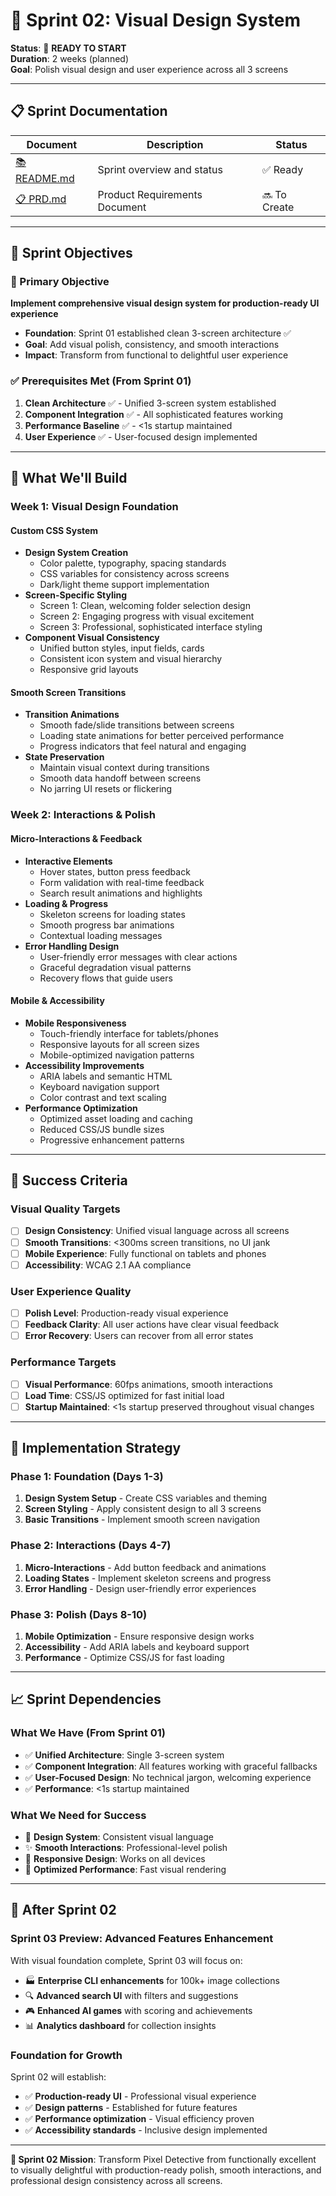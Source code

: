 # 🎨 Sprint 02: Visual Design System

**Status**: 🚀 **READY TO START**  
**Duration**: 2 weeks (planned)  
**Goal**: Polish visual design and user experience across all 3 screens  

---

## 📋 Sprint Documentation

| Document | Description | Status |
|----------|-------------|--------|
| [📚 README.md](./README.md) | Sprint overview and status | ✅ Ready |
| [📋 PRD.md](./PRD.md) | Product Requirements Document | 🔜 To Create |

---

## 🎯 Sprint Objectives

### 🚀 Primary Objective
**Implement comprehensive visual design system for production-ready UI experience**

- **Foundation**: Sprint 01 established clean 3-screen architecture ✅
- **Goal**: Add visual polish, consistency, and smooth interactions
- **Impact**: Transform from functional to delightful user experience

### ✅ Prerequisites Met (From Sprint 01)
1. **Clean Architecture** ✅ - Unified 3-screen system established
2. **Component Integration** ✅ - All sophisticated features working
3. **Performance Baseline** ✅ - <1s startup maintained
4. **User Experience** ✅ - User-focused design implemented

---

## 🎨 What We'll Build

### Week 1: Visual Design Foundation

#### **Custom CSS System**
- **Design System Creation**
  - Color palette, typography, spacing standards
  - CSS variables for consistency across screens
  - Dark/light theme support implementation
- **Screen-Specific Styling**
  - Screen 1: Clean, welcoming folder selection design
  - Screen 2: Engaging progress with visual excitement
  - Screen 3: Professional, sophisticated interface styling
- **Component Visual Consistency**
  - Unified button styles, input fields, cards
  - Consistent icon system and visual hierarchy
  - Responsive grid layouts

#### **Smooth Screen Transitions**
- **Transition Animations**
  - Smooth fade/slide transitions between screens
  - Loading state animations for better perceived performance
  - Progress indicators that feel natural and engaging
- **State Preservation**
  - Maintain visual context during transitions
  - Smooth data handoff between screens
  - No jarring UI resets or flickering

### Week 2: Interactions & Polish

#### **Micro-Interactions & Feedback**
- **Interactive Elements**
  - Hover states, button press feedback
  - Form validation with real-time feedback
  - Search result animations and highlights
- **Loading & Progress**
  - Skeleton screens for loading states
  - Smooth progress bar animations
  - Contextual loading messages
- **Error Handling Design**
  - User-friendly error messages with clear actions
  - Graceful degradation visual patterns
  - Recovery flows that guide users

#### **Mobile & Accessibility**
- **Mobile Responsiveness**
  - Touch-friendly interface for tablets/phones
  - Responsive layouts for all screen sizes
  - Mobile-optimized navigation patterns
- **Accessibility Improvements**
  - ARIA labels and semantic HTML
  - Keyboard navigation support
  - Color contrast and text scaling
- **Performance Optimization**
  - Optimized asset loading and caching
  - Reduced CSS/JS bundle sizes
  - Progressive enhancement patterns

---

## 🎯 Success Criteria

### Visual Quality Targets
- [ ] **Design Consistency**: Unified visual language across all screens
- [ ] **Smooth Transitions**: <300ms screen transitions, no UI jank
- [ ] **Mobile Experience**: Fully functional on tablets and phones
- [ ] **Accessibility**: WCAG 2.1 AA compliance

### User Experience Quality
- [ ] **Polish Level**: Production-ready visual experience
- [ ] **Feedback Clarity**: All user actions have clear visual feedback
- [ ] **Error Recovery**: Users can recover from all error states

### Performance Targets
- [ ] **Visual Performance**: 60fps animations, smooth interactions
- [ ] **Load Time**: CSS/JS optimized for fast initial load
- [ ] **Startup Maintained**: <1s startup preserved throughout visual changes

---

## 🔧 Implementation Strategy

### Phase 1: Foundation (Days 1-3)
1. **Design System Setup** - Create CSS variables and theming
2. **Screen Styling** - Apply consistent design to all 3 screens
3. **Basic Transitions** - Implement smooth screen navigation

### Phase 2: Interactions (Days 4-7)
1. **Micro-Interactions** - Add button feedback and animations
2. **Loading States** - Implement skeleton screens and progress
3. **Error Handling** - Design user-friendly error experiences

### Phase 3: Polish (Days 8-10)
1. **Mobile Optimization** - Ensure responsive design works
2. **Accessibility** - Add ARIA labels and keyboard support
3. **Performance** - Optimize CSS/JS for fast loading

---

## 📈 Sprint Dependencies

### What We Have (From Sprint 01)
- ✅ **Unified Architecture**: Single 3-screen system
- ✅ **Component Integration**: All features working with graceful fallbacks
- ✅ **User-Focused Design**: No technical jargon, welcoming experience
- ✅ **Performance**: <1s startup maintained

### What We Need for Success
- 🎨 **Design System**: Consistent visual language
- ✨ **Smooth Interactions**: Professional-level polish
- 📱 **Responsive Design**: Works on all devices
- 🚀 **Optimized Performance**: Fast visual rendering

---

## 🔮 After Sprint 02

### Sprint 03 Preview: Advanced Features Enhancement
With visual foundation complete, Sprint 03 will focus on:
- 🏭 **Enterprise CLI enhancements** for 100k+ image collections
- 🔍 **Advanced search UI** with filters and suggestions
- 🎮 **Enhanced AI games** with scoring and achievements
- 📊 **Analytics dashboard** for collection insights

### Foundation for Growth
Sprint 02 will establish:
- ✅ **Production-ready UI** - Professional visual experience
- ✅ **Design patterns** - Established for future features
- ✅ **Performance optimization** - Visual efficiency proven
- ✅ **Accessibility standards** - Inclusive design implemented

---

**🎯 Sprint 02 Mission**: Transform Pixel Detective from functionally excellent to visually delightful with production-ready polish, smooth interactions, and professional design consistency across all screens. 